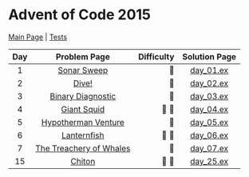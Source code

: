 # Advent of Code 2015

[Main Page](https://adventofcode.com/2021) | [Tests](/test/2021)

| Day | Problem Page | Difficulty | Solution Page |
| :---: | :------: | ---: | :---: |
| 1 | [Sonar Sweep](https://adventofcode.com/2021/day/1) | :star2: | [day_01.ex](/lib/2021/day_01.ex) |
| 2 | [Dive!](https://adventofcode.com/2021/day/2) | :star2: | [day_02.ex](/lib/2021/day_02.ex) |
| 3 | [Binary Diagnostic](https://adventofcode.com/2021/day/3) | :star2: | [day_03.ex](/lib/2021/day_03.ex) |
| 4 | [Giant Squid](https://adventofcode.com/2021/day/4) | :star2: :star2: | [day_04.ex](/lib/2021/day_04.ex) |
| 5 | [Hypotherman Venture](https://adventofcode.com/2021/day/5) | :star2: | [day_05.ex](/lib/2021/day_05.ex) |
| 6 | [Lanternfish](https://adventofcode.com/2021/day/6) | :star2: :star2: | [day_06.ex](/lib/2021/day_06.ex) |
| 7 | [The Treachery of Whales](https://adventofcode.com/2021/day/7) | :star2: | [day_07.ex](/lib/2021/day_07.ex) |
| 15 | [Chiton](https://adventofcode.com/2021/day/15) | :star2: :star2: | [day_25.ex](/lib/2021/day_15.ex) |